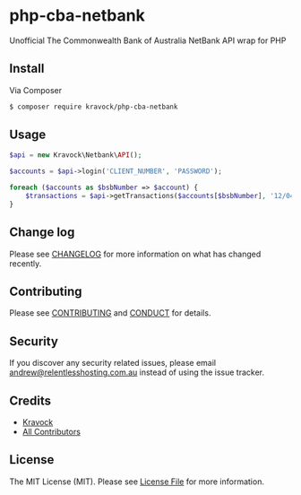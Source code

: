 # php-cba-netbank

Unofficial The Commonwealth Bank of Australia NetBank API wrap for PHP

## Install

Via Composer

``` bash
$ composer require kravock/php-cba-netbank
```

## Usage

``` php
$api = new Kravock\Netbank\API();

$accounts = $api->login('CLIENT_NUMBER', 'PASSWORD');

foreach ($accounts as $bsbNumber => $account) {
    $transactions = $api->getTransactions($accounts[$bsbNumber], '12/04/2017', '22/04/2017');
}

```

## Change log

Please see [CHANGELOG](CHANGELOG.md) for more information on what has changed recently.

## Contributing

Please see [CONTRIBUTING](CONTRIBUTING.md) and [CONDUCT](CONDUCT.md) for details.

## Security

If you discover any security related issues, please email andrew@relentlesshosting.com.au instead of using the issue tracker.

## Credits

- [Kravock][link-author]
- [All Contributors][link-contributors]

## License

The MIT License (MIT). Please see [License File](LICENSE.md) for more information.

[ico-version]: https://img.shields.io/packagist/v/kravock/php-cba-netbank.svg?style=flat-square
[ico-license]: https://img.shields.io/badge/license-MIT-brightgreen.svg?style=flat-square
[ico-travis]: https://img.shields.io/travis/kravock/php-cba-netbank/master.svg?style=flat-square
[ico-scrutinizer]: https://img.shields.io/scrutinizer/coverage/g/kravock/php-cba-netbank.svg?style=flat-square
[ico-code-quality]: https://img.shields.io/scrutinizer/g/kravock/php-cba-netbank.svg?style=flat-square
[ico-downloads]: https://img.shields.io/packagist/dt/kravock/php-cba-netbank.svg?style=flat-square

[link-packagist]: https://packagist.org/packages/kravock/php-cba-netbank
[link-travis]: https://travis-ci.org/kravock/php-cba-netbank
[link-scrutinizer]: https://scrutinizer-ci.com/g/kravock/php-cba-netbank/code-structure
[link-code-quality]: https://scrutinizer-ci.com/g/kravock/php-cba-netbank
[link-downloads]: https://packagist.org/packages/kravock/php-cba-netbank
[link-author]: https://github.com/kravock
[link-contributors]: ../../contributors
